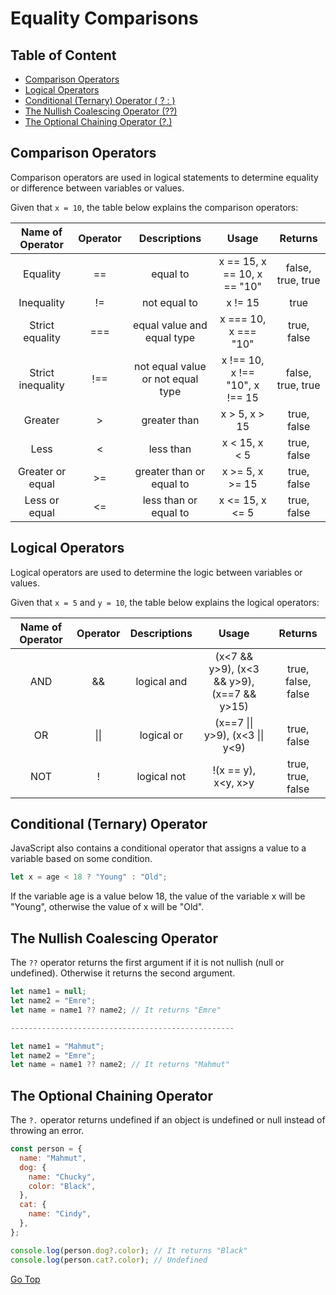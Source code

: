 # Equality Comparisons

## Table of Content

- [Comparison Operators](#comparison-operators)
- [Logical Operators](#logical-operators)
- [Conditional (Ternary) Operator ( ? : )](#conditional-ternary-operator)
- [The Nullish Coalescing Operator (??)](#the-nullish-coalescing-operator)
- [The Optional Chaining Operator (?.)](#the-optional-chaining-operator)

## Comparison Operators

Comparison operators are used in logical statements to determine equality or difference between variables or values.

Given that `x = 10`, the table below explains the comparison operators:

| Name of Operator  | Operator |           Descriptions            |             Usage              |      Returns      |
| :---------------: | :------: | :-------------------------------: | :----------------------------: | :---------------: |
|     Equality      |    ==    |             equal to              |  x == 15, x == 10, x == "10"   | false, true, true |
|    Inequality     |    !=    |           not equal to            |            x != 15             |       true        |
|  Strict equality  |   ===    |    equal value and equal type     |      x === 10, x === "10"      |    true, false    |
| Strict inequality |   !==    | not equal value or not equal type | x !== 10, x !== "10", x !== 15 | false, true, true |
|      Greater      |    >     |           greater than            |         x > 5, x > 15          |    true, false    |
|       Less        |    <     |             less than             |         x < 15, x < 5          |    true, false    |
| Greater or equal  |    >=    |     greater than or equal to      |        x >= 5, x >= 15         |    true, false    |
|   Less or equal   |    <=    |       less than or equal to       |        x <= 15, x <= 5         |    true, false    |

## Logical Operators

Logical operators are used to determine the logic between variables or values.

Given that `x = 5` and `y = 10`, the table below explains the logical operators:

| Name of Operator | Operator | Descriptions |                   Usage                    |      Returns       |
| :--------------: | :------: | :----------: | :----------------------------------------: | :----------------: |
|       AND        |    &&    | logical and  | (x<7 && y>9), (x<3 && y>9), (x==7 && y>15) | true, false, false |
|        OR        |   \|\|   |  logical or  |      (x==7 \|\| y>9), (x<3 \|\| y<9)       |    true, false     |
|       NOT        |    !     | logical not  |            !(x == y), x<y, x>y             | true, true, false  |

## Conditional (Ternary) Operator

JavaScript also contains a conditional operator that assigns a value to a variable based on some condition.

```js
let x = age < 18 ? "Young" : "Old";
```

If the variable age is a value below 18, the value of the variable x will be "Young", otherwise the value of x will be "Old".

## The Nullish Coalescing Operator

The `??` operator returns the first argument if it is not nullish (null or undefined). Otherwise it returns the second argument.

```js
let name1 = null;
let name2 = "Emre";
let name = name1 ?? name2; // It returns "Emre"

--------------------------------------------------

let name1 = "Mahmut";
let name2 = "Emre";
let name = name1 ?? name2; // It returns "Mahmut"
```

## The Optional Chaining Operator

The `?.` operator returns undefined if an object is undefined or null instead of throwing an error.

```js
const person = {
  name: "Mahmut",
  dog: {
    name: "Chucky",
    color: "Black",
  },
  cat: {
    name: "Cindy",
  },
};

console.log(person.dog?.color); // It returns "Black"
console.log(person.cat?.color); // Undefined
```

[Go Top](#equality-comparisons)
